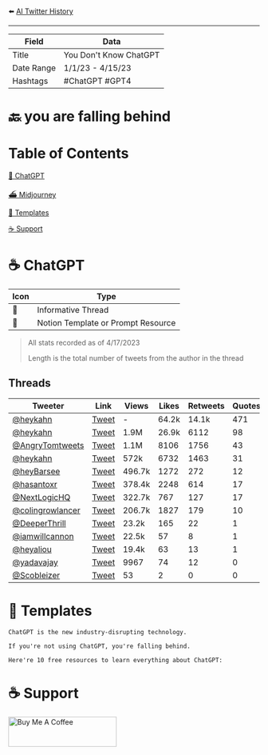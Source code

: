 ⬅️ [AI Twitter History](https://github.com/jtmuller5/You-Dont-Know-ChatGPT)
_______________

| Field | Data |
|-------|------|
| Title | You Don't Know ChatGPT |
| Date Range | 1/1/23 - 4/15/23 |
| Hashtags| #ChatGPT #GPT4 |

# 🔙 you are falling behind



# Table of Contents

[🤖 ChatGPT](#chatgpt)

[⛴️ Midjourney](#midjourney)

[📝 Templates](#templates)

[☕️ Support](#support)


# <a name="chatgpt"></a>☕️ ChatGPT

|  Icon | Type | 
| ---| ------ | 
| 🧵| Informative Thread| 
| 📝| Notion Template or Prompt Resource | 

> All stats recorded as of 4/17/2023
>
> Length is the total number of tweets from the author in the thread

## Threads
|  Tweeter | Link | Views  | Likes | Retweets | Quotes | Bookmarks | Length | Date     | Type |
| ---| ------ |--------|-------|----------|--------|-----------|--------|----------|----- |
| [@heykahn](https://twitter.com/heykahn)|  [Tweet](https://twitter.com/NikkiSiapno/status/1584477023346470912)| - | 64.2k  | 14.1k    | 471     | 61.3k   | 9  | 10/24/22  | 🧵 |
| [@heykahn](https://twitter.com/heykahn)|  [Tweet](https://twitter.com/heykahn/status/1643968837136834560)| 1.9M | 26.9k  | 6112    | 98     | 21.3k   | 2  | 4/6/23  | 🧵 |
| [@AngryTomtweets](https://twitter.com/AngryTomtweets)|  [Tweet](https://twitter.com/AngryTomtweets/status/1647606651027849218)| 1.1M | 8106  | 1756   | 43     | 10.5k      | 11     | 4/16/23  | 🧵 |
| [@heykahn](https://twitter.com/heykahn)|  [Tweet](https://twitter.com/heykahn/status/1641068876363612190)| 572k | 6732  | 1463   | 31     | 6808     | 2     | 3/29/23  | 🧵 |
| [@heyBarsee](https://twitter.com/heyBarsee)|  [Tweet](https://twitter.com/heyBarsee/status/1647978283131076608)| 496.7k | 1272  | 272      | 12     | 2427   | 15     | 4/17/23  | 🧵 |
| [@hasantoxr](https://twitter.com/hasantoxr)|  [Tweet](https://twitter.com/hasantoxr/status/1641778057135501313)| 378.4k | 2248  | 614      | 17     | 3067      | 13     | 3/31/23  | 🧵 |
| [@NextLogicHQ](https://twitter.com/NextLogicHQ)|  [Tweet](https://twitter.com/NextLogicHQ/status/1645823240865206272)| 322.7k | 767   | 127      | 17     | 1241      | 6      | 4/11/23  | 🧵 |
| [@colingrowlancer](https://twitter.com/colingrowlancer)|  [Tweet](https://twitter.com/colingrowlancer/status/1646073692407881729)| 206.7k | 1827  | 179      | 10     | 383       | 6      | 4/12/23  | 📝 |
| [@DeeperThrill](https://twitter.com/DeeperThrill)|  [Tweet](https://twitter.com/DeeperThrill/status/1606128200077021184)| 23.2k  | 165   | 22       | 1      | 88        | 5      | 12/22/22 | 🧵 |
| [@iamwillcannon](https://twitter.com/iamwillcannon)|  [Tweet](https://twitter.com/iamwillcannon/status/1618992049843322887)| 22.5k  | 57    | 8        | 1      | 101       | 10     | 1/27/22  | 🧵 |
| [@heyaliou](https://twitter.com/heyaliou)|  [Tweet](https://twitter.com/heyaliou/status/1633666854836117505)| 19.4k  | 63    | 13       | 1  | 107   | 12     | 3/8/23   | 🧵 |
| [@yadavajay](https://twitter.com/yadavajay)|  [Tweet](https://twitter.com/yadavajay/status/1623907616354373633)| 9967   | 74    | 12       | 0      | 67        | 6      | 2/9/23   | 🧵 |
| [@Scobleizer](https://twitter.com/Scobleizer)|  [Tweet](https://twitter.com/Scobleizer/status/1643335382396973057)| 53     | 2     | 0        | 0      | 0         | 6      | 4/4/23   | 🧵 |


# <a name="templates"></a>📝 Templates

```
ChatGPT is the new industry-disrupting technology.

If you're not using ChatGPT, you're falling behind. 

Here're 10 free resources to learn everything about ChatGPT:
```

# <a name="support"></a>☕️ Support
<a href="https://www.buymeacoffee.com/mullr" target="_blank"><img src="https://cdn.buymeacoffee.com/buttons/v2/default-yellow.png" alt="Buy Me A Coffee" style="height: 60px !important;width: 217px !important;" ></a>

